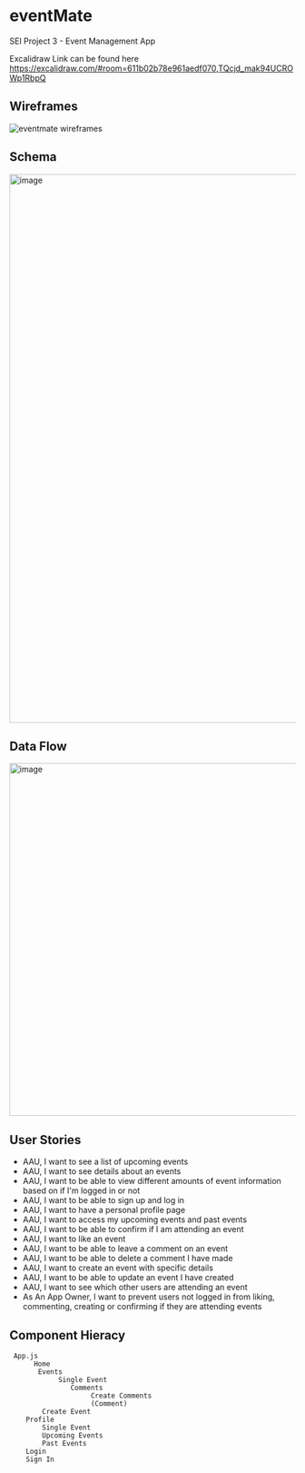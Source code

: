 # eventMate
SEI Project 3 - Event Management App

Excalidraw Link can be found here https://excalidraw.com/#room=611b02b78e961aedf070,TQcjd_mak94UCROWp1RbpQ

## Wireframes

![eventmate wireframes](https://user-images.githubusercontent.com/126505751/236216986-a70cb335-c768-4601-9244-0be826e333d4.gif)


## Schema

<img width="966" alt="image" src="https://user-images.githubusercontent.com/126505751/236213798-cffa7b77-30d5-4de9-82c6-eb24754ec794.png">

## Data Flow

<img width="621" alt="image" src="https://user-images.githubusercontent.com/126505751/236214516-01907236-3d78-48b8-9026-0a76c76ba39e.png">

## User Stories

* AAU, I want to see a list of upcoming events
* AAU, I want to see details about an events
* AAU, I want to be able to view different amounts of event information
based on if I'm logged in or not
* AAU, I want to be able to sign up and log in
* AAU, I want to have a personal profile page
* AAU, I want to access my upcoming events and past events
* AAU, I want to be able to confirm if I am attending an event
* AAU, I want to like an event
* AAU, I want to be able to leave a comment on an event
* AAU, I want to be able to delete a comment I have made
* AAU, I want to create an event with specific details
* AAU, I want to be able to update an event I have created
* AAU, I want to see which other users are attending an event
* As An App Owner, I want to prevent users not logged in from 
liking, commenting, creating or confirming if they are attending events

## Component Hieracy
```
 App.js
      Home
       Events
            Single Event
               Comments
                    Create Comments
                    (Comment)
        Create Event
    Profile
        Single Event
        Upcoming Events
        Past Events
    Login
    Sign In
```



